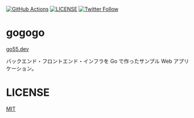[![GitHub Actions](https://github.com/koki-develop/gogogo/actions/workflows/main.yml/badge.svg)](https://github.com/koki-develop/gogogo/actions/workflows/main.yml)
[![LICENSE](https://img.shields.io/github/license/koki-develop/gogogo)](./LICENSE)
[![Twitter Follow](https://img.shields.io/twitter/follow/koki_develop?style=social)](https://twitter.com/koki_develop)

# gogogo

[go55.dev](https://go55.dev)

バックエンド・フロントエンド・インフラを Go で作ったサンプル Web アプリケーション。

# LICENSE

[MIT](./LICENSE)
